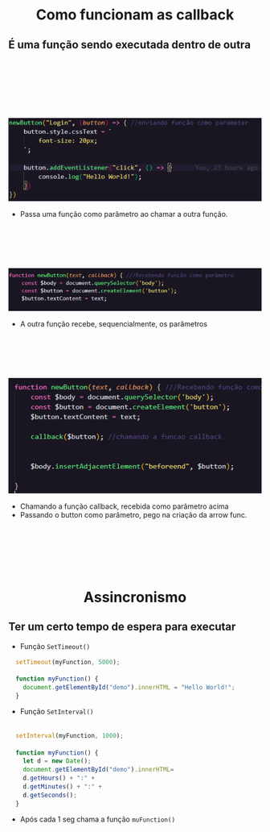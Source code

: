 <h1 align="center">Como funcionam as callback</h1>
<h2>É uma função sendo executada dentro de outra</h2>

<br><br><br><br><br><br>

<img src="./screenshots/Captura de tela 2022-09-30 220321.png">

* Passa uma função como parâmetro ao chamar a outra função.

<br><br><br><br><br>
<img src="./screenshots/Captura de tela 2022-09-30 220306.png">

* A outra função recebe, sequencialmente, os parâmetros

<br><br><br><br><br>
<img src="./screenshots/Captura de tela 2022-09-30 221546.png">

* Chamando a função callback, recebida como parâmetro acima
* Passando o button como parâmetro, pego na criação da arrow func.


<br><br><br><br><br>
<h1 align="center">Assincronismo</h1>

<h2>Ter um certo tempo de espera para executar</h2>

* Função ``` SetTimeout() ```

``` js
  setTimeout(myFunction, 5000);

  function myFunction() {
    document.getElementById("demo").innerHTML = "Hello World!";
  } 

```


* Função ``` SetInterval() ```

``` js

  setInterval(myFunction, 1000);

  function myFunction() {
    let d = new Date();
    document.getElementById("demo").innerHTML=
    d.getHours() + ":" +
    d.getMinutes() + ":" +
    d.getSeconds();
  }

```

* Após cada 1 seg chama a função ``` muFunction() ```

